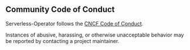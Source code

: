 ## Community Code of Conduct

Serverless-Operator follows the [CNCF Code of Conduct](https://github.com/cncf/foundation/blob/master/code-of-conduct.md).

Instances of abusive, harassing, or otherwise unacceptable behavior
may be reported by contacting a project maintainer.